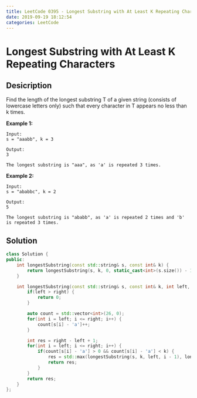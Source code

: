 ```yaml
---
title: LeetCode 0395 - Longest Substring with At Least K Repeating Characters
date: 2019-09-19 18:12:54
categories: LeetCode
---
```

# Longest Substring with At Least K Repeating Characters

<!--more-->

## Desicription

Find the length of the longest substring T of a given string (consists of lowercase letters only) such that every character in T appears no less than k times.

**Example 1:**

```
Input:
s = "aaabb", k = 3

Output:
3

The longest substring is "aaa", as 'a' is repeated 3 times.
```

**Example 2:**

```
Input:
s = "ababbc", k = 2

Output:
5

The longest substring is "ababb", as 'a' is repeated 2 times and 'b' is repeated 3 times.
```

## Solution

```cpp
class Solution {
public:
    int longestSubstring(const std::string& s, const int& k) {
        return longestSubstring(s, k, 0, static_cast<int>(s.size()) - 1);
    }

    int longestSubstring(const std::string& s, const int& k, int left, int right) {
        if(left > right) {
            return 0;
        }

        auto count = std::vector<int>(26, 0);
        for(int i = left; i <= right; i++) {
            count[s[i] - 'a']++;
        }

        int res = right - left + 1;
        for(int i = left; i <= right; i++) {
            if(count[s[i] - 'a'] > 0 && count[s[i] - 'a'] < k) {
                res = std::max(longestSubstring(s, k, left, i - 1), longestSubstring(s, k, i + 1, right));
                return res;
            }
        }
        return res;
    }
};
```